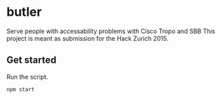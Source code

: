 # butler

Serve people with accessability problems with Cisco Tropo and SBB
This project is meant as submission for the Hack Zurich 2015.

## Get started

Run the script.

```bash
npm start
```
